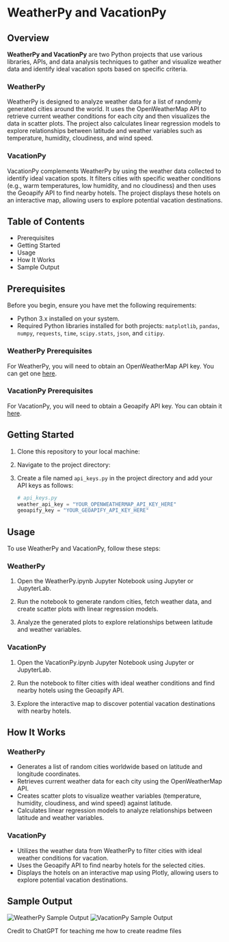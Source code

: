 # WeatherPy and VacationPy

## Overview

**WeatherPy and VacationPy** are two Python projects that use various libraries, APIs, and data analysis techniques to gather and visualize weather data and identify ideal vacation spots based on specific criteria.

### WeatherPy

WeatherPy is designed to analyze weather data for a list of randomly generated cities around the world. It uses the OpenWeatherMap API to retrieve current weather conditions for each city and then visualizes the data in scatter plots. The project also calculates linear regression models to explore relationships between latitude and weather variables such as temperature, humidity, cloudiness, and wind speed.

### VacationPy

VacationPy complements WeatherPy by using the weather data collected to identify ideal vacation spots. It filters cities with specific weather conditions (e.g., warm temperatures, low humidity, and no cloudiness) and then uses the Geoapify API to find nearby hotels. The project displays these hotels on an interactive map, allowing users to explore potential vacation destinations.

## Table of Contents

- Prerequisites
- Getting Started
- Usage
- How It Works
- Sample Output

## Prerequisites

Before you begin, ensure you have met the following requirements:

- Python 3.x installed on your system.
- Required Python libraries installed for both projects: `matplotlib`, `pandas`, `numpy`, `requests`, `time`, `scipy.stats`, `json`, and `citipy`.

### WeatherPy Prerequisites

For WeatherPy, you will need to obtain an OpenWeatherMap API key. You can get one [here](https://openweathermap.org/api).

### VacationPy Prerequisites

For VacationPy, you will need to obtain a Geoapify API key. You can obtain it [here](https://geoapify.com/).

## Getting Started

1. Clone this repository to your local machine:

2. Navigate to the project directory:

3. Create a file named `api_keys.py` in the project directory and add your API keys as follows:

   ```python
   # api_keys.py
   weather_api_key = "YOUR_OPENWEATHERMAP_API_KEY_HERE"
   geoapify_key = "YOUR_GEOAPIFY_API_KEY_HERE"
   ```

## Usage

To use WeatherPy and VacationPy, follow these steps:

### WeatherPy

1. Open the WeatherPy.ipynb Jupyter Notebook using Jupyter or JupyterLab.

2. Run the notebook to generate random cities, fetch weather data, and create scatter plots with linear regression models.

3. Analyze the generated plots to explore relationships between latitude and weather variables.

### VacationPy

1. Open the VacationPy.ipynb Jupyter Notebook using Jupyter or JupyterLab.

2. Run the notebook to filter cities with ideal weather conditions and find nearby hotels using the Geoapify API.

3. Explore the interactive map to discover potential vacation destinations with nearby hotels.

## How It Works

### WeatherPy

- Generates a list of random cities worldwide based on latitude and longitude coordinates.
- Retrieves current weather data for each city using the OpenWeatherMap API.
- Creates scatter plots to visualize weather variables (temperature, humidity, cloudiness, and wind speed) against latitude.
- Calculates linear regression models to analyze relationships between latitude and weather variables.

### VacationPy

- Utilizes the weather data from WeatherPy to filter cities with ideal weather conditions for vacation.
- Uses the Geoapify API to find nearby hotels for the selected cities.
- Displays the hotels on an interactive map using Plotly, allowing users to explore potential vacation destinations.

## Sample Output

![WeatherPy Sample Output](WeatherPy/images/weatherpy_sample.png)
![VacationPy Sample Output](VacationPy/images/vacationpy_sample.png)


Credit to ChatGPT for teaching me how to create readme files
